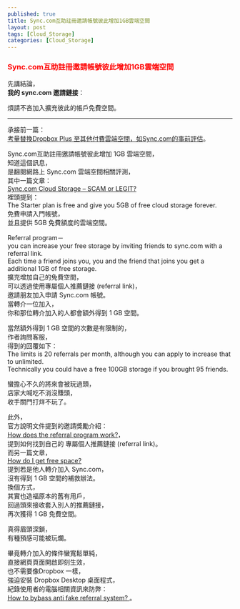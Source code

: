 ```yaml
---
published: true
title: Sync.com互助註冊邀請帳號彼此增加1GB雲端空間
layout: post
tags: [Cloud_Storage]
categories: [Cloud_Storage]
---
```


### <font color="red">Sync.com互助註冊邀請帳號彼此增加1GB雲端空間</font>    
    
先講結論，           
**我的 sync.com 邀請鏈接**：     


煩請不吝加入擴充彼此的帳戶免費空間。

----

承接前一篇：    
[考量替換Dropbox Plus 至其他付費雲端空間，如Sync.com的事前評估][1]。   
    
Sync.com互助註冊邀請帳號彼此增加 1GB 雲端空間，    
知道這個訊息，   
是翻閱網路上 Sync.com 雲端空間相關評測，   
其中一篇文章：   
[Sync.com Cloud Storage – SCAM or LEGIT? ][2]   
裡頭提到：       
The Starter plan is free and give you 5GB of free cloud storage forever.    
免費申請入門帳號，   
並且提供 5GB 免費額度的雲端空間。   
    
Referral program－   
you can increase your free storage by inviting friends to sync.com with a referral link.    
Each time a friend joins you, you and the friend that joins you get a additional 1GB of free storage.   
擴充增加自己的免費空間，    
可以透過使用專屬個人推薦鏈接 (referral link)，       
邀請朋友加入申請 Sync.com 帳號。       
當轉介一位加入，      
你和那位轉介加入的人都會額外得到 1 GB 空間。     
    
當然額外得到 1 GB 空間的次數是有限制的，       
作者詢問客服，       
得到的回覆如下：    
The limits is 20 referrals per month, although you can apply to increase that to unlimited.   
Technically you could have a free 100GB storage if you brought 95 friends.    
    
蠻擔心不久的將來會被玩過頭，    
店家大喊吃不消沒賺頭，    
收手關門打烊不玩了。    
    
此外，   
官方說明文件提到的邀請獎勵介紹：    
[How does the referral program work?][3]，   
提到如何找到自己的 專屬個人推薦鏈接 (referral link)。   
而另一篇文章，   
[How do I get free space?][4]   
提到若是他人轉介加入 Sync.com，    
沒有得到 1 GB 空間的補救辦法。    
換個方式，   
其實也造福原本的舊有用戶，   
回過頭來接收套入別人的推薦鏈接，    
再次獲得  1 GB 免費空間。    
    
真得眉頭深鎖，       
有種預感可能被玩爛。        
    
畢竟轉介加入的條件蠻寬鬆單純，   
直接網頁頁面開啟即刻生效，   
也不需要像Dropbox 一樣，    
強迫安裝 Dropbox Desktop  桌面程式，   
紀錄使用者的電腦相關資訊來防弊：            
[How to bybass anti fake referral system? ][5]。      

[1]:  https://shengshampoo.github.io/cloud_storage/2017/11/01/perhaps-byebye-dropboxplus-replace-synccom-pro.html
[2]:  https://cloudstorageinfo.org/sync-com-scam-or-legit-review
[3]:  https://www.sync.com/help/how-does-the-referral-program-work/
[4]:  https://www.sync.com/help/how-do-i-get-free-space/
[5]:  https://www.reddit.com/r/dropbox/comments/59k2fw/how_to_bybass_anti_fake_referral_system/
